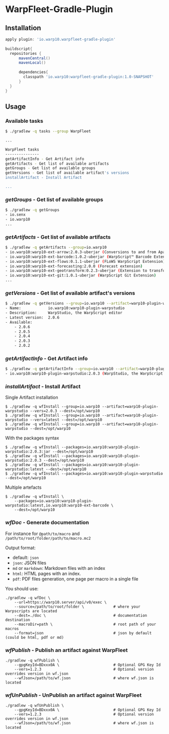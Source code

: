 # WarpFleet-Gradle-Plugin

## Installation

```groovy
apply plugin: 'io.warp10.warpfleet-gradle-plugin'
 
buildscript{
  repositories {
      mavenCentral()
      mavenLocal()
 
      dependencies{
        classpath 'io.warp10:warpfleet-gradle-plugin:1.0-SNAPSHOT'
      }
  }
}
```


## Usage

### Available tasks

```bash
$ ./gradlew -q tasks --group WarpFleet

...

WarpFleet tasks
---------------
getArtifactInfo - Get Artifact info
getArtifacts - Get list of available artifacts
getGroups - Get list of available groups
getVersions - Get list of available artifact's versions
installArtifact - Install Artifact

...
```

### *getGroups* - Get list of available groups

```bash
$ ./gradlew -q getGroups 
- io.senx
- io.warp10
...
```

### *getArtifacts* - Get list of available artifacts

```bash
$ ./gradlew -q getArtifacts --group=io.warp10
- io.warp10:warp10-ext-arrow:2.0.3-uberjar (Conversions to and from Apache Arrow streaming format)
- io.warp10:warp10-ext-barcode:1.0.2-uberjar (WarpScript™ Barcode Extension)
- io.warp10:warp10-ext-flows:0.1.1-uberjar (FLoWS WarpScript Extension)
- io.warp10:warp10-ext-forecasting:2.0.0 (Forecast extension)
- io.warp10:warp10-ext-geotransform:0.2.3-uberjar (Extension to transform coordinates from one geographic coordinate system to another. Based on Proj4J.)
- io.warp10:warp10-ext-git:1.0.1-uberjar (WarpScript Git Extension)
...
```


### *getVersions* - Get list of available artifact's versions

```bash
$ ./gradlew -q getVersions --group=io.warp10 --artifact=warp10-plugin-warpstudio
- Name:            io.warp10:warp10-plugin-warpstudio
- Description:     WarpStudio, the WarpScript editor
- Latest version:  2.0.6
- Available:
    - 2.0.6
    - 2.0.5
    - 2.0.4
    - 2.0.3
    - 2.0.2
```

### *getArtifactInfo* - Get Artifact info

```bash
$ ./gradlew -q getArtifactInfo --group=io.warp10 --artifact=warp10-plugin-warpstudio --vers=2.0.3
- io.warp10:warp10-plugin-warpstudio:2.0.3 (WarpStudio, the WarpScript editor)
```

### *installArtifact* - Install Artifact

Single Artifact installation

    $ ./gradlew -q wfInstall --group=io.warp10 --artifact=warp10-plugin-warpstudio --vers=2.0.3 --dest=/opt/warp10
    $ ./gradlew -q wfInstall --group=io.warp10 --artifact=warp10-plugin-warpstudio --vers=latest --dest=/opt/warp10
    $ ./gradlew -q wfInstall --group=io.warp10 --artifact=warp10-plugin-warpstudio --dest=/opt/warp10

With the packages syntax

    $ ./gradlew -q wfInstall --packages=io.warp10:warp10-plugin-warpstudio:2.0.3:jar --dest=/opt/warp10
    $ ./gradlew -q wfInstall --packages=io.warp10:warp10-plugin-warpstudio:2.0.3 --dest=/opt/warp10
    $ ./gradlew -q wfInstall --packages=io.warp10:warp10-plugin-warpstudio:latest --dest=/opt/warp10
    $ ./gradlew -q wfInstall --packages=io.warp10:warp10-plugin-warpstudio --dest=/opt/warp10

Multiple artefacts

    $ ./gradlew -q wfInstall \
        --packages=io.warp10:warp10-plugin-warpstudio:latest,io.warp10:warp10-ext-barcode \
        --dest=/opt/warp10


### *wfDoc* - Generate documentation

For instance for `@path/to/macro` and `/path/to/root/folder/path/to/macro.mc2`

Output format:

- default: `json`
- `json`: JSON files
- `md` or `markdown`: Markdown files with an index
- `html`: HTML pages with an index.
- `pdf`: PDF files generation, one page per macro in a single file


You should use:

    ./gradlew -q wfDoc \
        --url=https://warp10.server/api/v0/exec \ 
        --source=/path/to/root/folder \             # where your Warpscripts are located  
        --dest=./doc \                              # documentation destination
        --macroDir=path \                           # root path of your macros
        --format=json                               # json by default (could be html, pdf or md)

### *wfPublish* - Publish an artifact against WarpFleet

    ./gradlew -q wfPublish \
        --gpgKeyId=BDxxx0A \                        # Optional GPG Key Id
        --vers=1.2.3                                # Optional version overrides version in wf.json
        --wfJson=/path/to/wf.json                   # where wf.json is located

### *wfUnPublish* - UnPublish an artifact against WarpFleet

    ./gradlew -q wfUnPublish \
        --gpgKeyId=BDxxx0A \                        # Optional GPG Key Id
        --vers=1.2.3                                # Optional version overrides version in wf.json
        --wfJson=/path/to/wf.json                   # where wf.json is located
